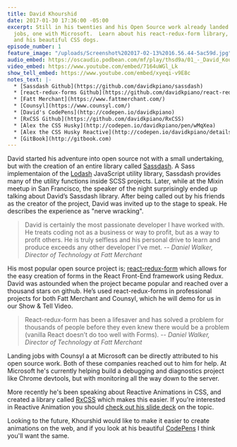 ```yaml
---
title: David Khourshid
date: 2017-01-30 17:36:00 -05:00
excerpt: Still in his twenties and his Open Source work already landed him two full-time
  jobs, one with Microsoft.  Learn about his react-redux-form library, reactive CSS,
  and his beautiful CSS dogs.
episode_number: 1
feature_image: "/uploads/Screenshot%202017-02-13%2016.56.44-5ac59d.jpg"
audio_embed: https://oscaudio.podbean.com/mf/play/thsd9a/01_-_David_Kourshid_-_Open_SourceCraft.mp3
video_embed: https://www.youtube.com/embed/7164uWGl_Lk
show_tell_embed: https://www.youtube.com/embed/xyeqi-v9E8c
notes_text: |-
  * [Sassdash Github](https://github.com/davidkpiano/sassdash)
  * [react-redux-forms Github](https://github.com/davidkpiano/react-redux-form)
  * [Fatt Merchant](https://www.fattmerchant.com/)
  * [Counsyl](https://www.counsyl.com/)
  * [David's CodePens](http://codepen.io/davidkpiano)
  * [RxCSS Github](https://github.com/davidkpiano/RxCSS)
  * [Alex the CSS Husky](http://codepen.io/davidkpiano/pen/wMqXea)
  * [Alex the CSS Husky Reactive](http://codepen.io/davidkpiano/details/866627963d1ea2a5ce1b6d9db5faeaec/)
  * [GitBook](http://gitbook.com)
---
```


David started his adventure into open source not with a small undertaking, but with the creation of an entire library called [Sassdash](https://github.com/davidkpiano/sassdash). A Sass implementaion of the [Lodash](https://github.com/lodash/lodash) JavaScript utility library, Sassdash provides many of the utility functions inside SCSS projects.  Later, while at the Mixin meetup in San Francisco, the speaker of the night surprisingly ended up talking about David’s Sassdash library.  After being called out by his friends as the creator of the project, David was invited up to the stage to speak.  He describes the experience as "nerve wracking".

> David is certainly the most passionate developer I have worked with. He treats coding not as a business or way to profit, but as a way to profit others. He is truly selfless and his personal drive to learn and produce exceeds any other developer I’ve met.
><cite>-- Daniel Walker, Director of Technology at Fatt Merchant</cite>

His most popular open source project is; [react-redux-form](https://github.com/davidkpiano/react-redux-form) which allows for the easy creation of forms in the React Front-End framework using Redux.  David was astounded when the project became popular and reached over a thousand stars on github.  He’s used react-redux-forms in professional projects for both Fatt Merchant and Counsyl, which he will demo for us in our Show & Tell Video.

> React-redux-form has been a lifesaver and has solved a problem for thousands of people before they even knew there would be a problem (vanilla React doesn’t do too well with Forms).
><cite>-- Daniel Walker, Director of Technology at Fatt Merchant</cite>

Landing jobs with Counsyl a at Microsoft can be directly attributed to his open source work.  Both of these companies reached out to him for help.  At Microsoft he's currently helping build a debugging and diagnostics project like Chrome devtools, but with monitoring all the way down to the server.

More recently he's been speaking about Reactive Animations in CSS, and created a library called [RxCSS](https://github.com/davidkpiano/RxCSS) which makes this easier.  If you're interested in Reactive Animation you should [check out his slide deck](http://slides.com/davidkhourshid/reactanim#/) on the topic.

Looking to the future, Khourshid would like to make it easier to create animations on the web, and if you look at his beautiful [CodePens](http://codepen.io/davidkpiano/) I think you'll want the same.
